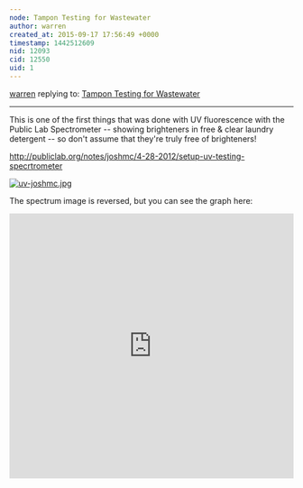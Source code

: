 ```yaml
---
node: Tampon Testing for Wastewater
author: warren
created_at: 2015-09-17 17:56:49 +0000
timestamp: 1442512609
nid: 12093
cid: 12550
uid: 1
---
```




[warren](../profile/warren) replying to: [Tampon Testing for Wastewater](../notes/mcairns/07-23-2015/tampon-testing-for-wastewater)

----
This is one of the first things that was done with UV fluorescence with the Public Lab Spectrometer -- showing brighteners in free & clear laundry detergent -- so don't assume that they're truly free of brighteners! 

http://publiclab.org/notes/joshmc/4-28-2012/setup-uv-testing-specrtrometer

[![uv-joshmc.jpg](https://i.publiclab.org/system/images/photos/000/011/590/medium/uv-joshmc.jpg)](https://i.publiclab.org/system/images/photos/000/011/590/original/uv-joshmc.jpg)

The spectrum image is reversed, but you can see the graph here:

<iframe width='100%' height='470px' style='border:none;' src='https://spectralworkbench.org/spectrums/embed2/219'></iframe>
